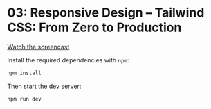 # 03: Responsive Design – Tailwind CSS: From Zero to Production

[Watch the screencast](https://www.youtube.com/watch?v=hX1zUdj4Dw4)

Install the required dependencies with `npm`:

```sh
npm install
```

Then start the dev server:

```sh
npm run dev
```
